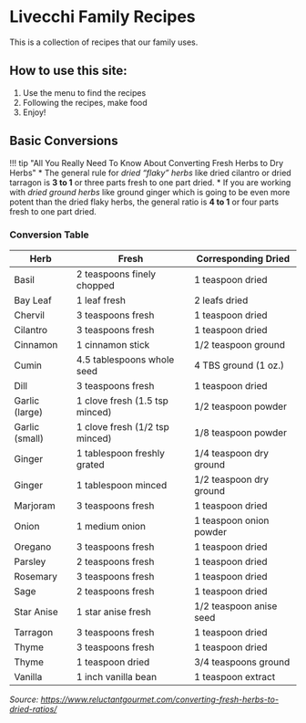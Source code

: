 Livecchi Family Recipes
=======================================

This is a collection of recipes that our family uses.  

How to use this site:
-----------------------------
1. Use the menu to find the recipes
2. Following the recipes, make food
3. Enjoy!


Basic Conversions
-----------------------------------------------------

!!! tip "All You Really Need To Know About Converting Fresh Herbs to Dry Herbs"
    * The general rule for *dried “flaky” herbs* like dried cilantro or dried tarragon is **3 to 1** or three parts fresh to one part dried.
    * If you are working with *dried ground herbs* like ground ginger which is going to be even more potent than the dried flaky herbs, the general ratio is **4 to 1** or four parts fresh to one part dried.


### Conversion Table


| Herb           | Fresh                          | Corresponding Dried     |
|----------------|--------------------------------|-------------------------|
| Basil          | 2 teaspoons finely chopped     | 1 teaspoon dried        |
| Bay Leaf       | 1 leaf fresh                   | 2 leafs dried           |
| Chervil        | 3 teaspoons fresh              | 1 teaspoon dried        |
| Cilantro       | 3 teaspoons fresh              | 1 teaspoon dried        |
| Cinnamon       | 1 cinnamon stick               | 1/2 teaspoon ground     |
| Cumin          | 4.5 tablespoons whole seed     | 4 TBS ground (1 oz.)    |
| Dill           | 3 teaspoons fresh              | 1 teaspoon dried        |
| Garlic (large) | 1 clove fresh (1.5 tsp minced) | 1/2 teaspoon powder     |
| Garlic (small) | 1 clove fresh (1/2 tsp minced) | 1/8 teaspoon powder     |
| Ginger         | 1 tablespoon freshly grated    | 1/4 teaspoon dry ground |
| Ginger         | 1 tablespoon minced            | 1/2 teaspoon dry ground |
| Marjoram       | 3 teaspoons fresh              | 1 teaspoon dried        |
| Onion          | 1 medium onion                 | 1 teaspoon onion powder |
| Oregano        | 3 teaspoons fresh              | 1 teaspoon dried        |
| Parsley        | 2 teaspoons fresh              | 1 teaspoon dried        |
| Rosemary       | 3 teaspoons fresh              | 1 teaspoon dried        |
| Sage           | 2 teaspoons fresh              | 1 teaspoon dried        |
| Star Anise     | 1 star anise fresh             | 1/2 teaspoon anise seed |
| Tarragon       | 3 teaspoons fresh              | 1 teaspoon dried        |
| Thyme          | 3 teaspoons fresh              | 1 teaspoon dried        |
| Thyme          | 1 teaspoon dried               | 3/4 teaspoons ground    |
| Vanilla        | 1 inch vanilla bean            | 1 teaspoon extract      |

*Source: <https://www.reluctantgourmet.com/converting-fresh-herbs-to-dried-ratios/>*